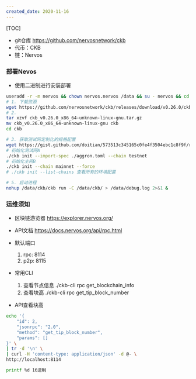 ```yaml
---
created_date: 2020-11-16
---
```


[TOC]

- git仓库
https://github.com/nervosnetwork/ckb
- 代币：CKB
- 链：Nervos
### 部署Nevos
- 使用二进制进行安装部署
```bash
useradd -r -m nervos && chown nervos.nervos /data && su - nervos && cd /data/
# 1. 下载资源
wget https://github.com/nervosnetwork/ckb/releases/download/v0.26.0/ckb_v0.26.0_x86_64-unknown-linux-gnu.tar.gz
# 2. 
tar xzvf ckb_v0.26.0_x86_64-unknown-linux-gnu.tar.gz
mv ckb_v0.26.0_x86_64-unknown-linux-gnu ckb
cd ckb

# 3. 获取测试网定制化的规格配置
wget https://gist.github.com/doitian/573513c345165c0fe4f3504ebc1c8f9f/raw/3032bed68550e0a50e91df2c706481e80b579c70/aggron.toml
# 初始化测试网A
./ckb init --import-spec ./aggron.toml --chain testnet
# 初始化主网B
./ckb init --chain mainnet --force
# ./ckb init --list-chains 查看所有的环境配置

# 5. 启动进程
nohup /data/ckb/ckb run -C /data/ckb/ > /data/debug.log 2>&1 &
```
### 运维须知
- 区块链游览器 https://explorer.nervos.org/
- API文档 https://docs.nervos.org/api/rpc.html

- 默认端口
    1. rpc: 8114
    2. p2p: 8115

- 常用CLI
    1. 查看节点信息 ./ckb-cli rpc get_blockchain_info
    2. 查看块高 ./ckb-cli rpc get_tip_block_number
    
- API查看块高
```bash
echo '{
    "id": 2,
    "jsonrpc": "2.0",
    "method": "get_tip_block_number",
    "params": []
}' \
| tr -d '\n' \
| curl -H 'content-type: application/json' -d @- \
http://localhost:8114

printf %d 16进制
```